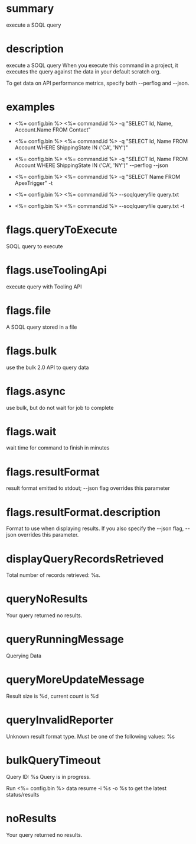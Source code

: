 # summary

execute a SOQL query

# description

execute a SOQL query
When you execute this command in a project, it executes the query against the data in your default scratch org.

To get data on API performance metrics, specify both --perflog and --json.

# examples

- <%= config.bin %> <%= command.id %> -q "SELECT Id, Name, Account.Name FROM Contact"

- <%= config.bin %> <%= command.id %> -q "SELECT Id, Name FROM Account WHERE ShippingState IN ('CA', 'NY')"

- <%= config.bin %> <%= command.id %> -q "SELECT Id, Name FROM Account WHERE ShippingState IN ('CA', 'NY')" --perflog --json

- <%= config.bin %> <%= command.id %> -q "SELECT Name FROM ApexTrigger" -t

- <%= config.bin %> <%= command.id %> --soqlqueryfile query.txt

- <%= config.bin %> <%= command.id %> --soqlqueryfile query.txt -t

# flags.queryToExecute

SOQL query to execute

# flags.useToolingApi

execute query with Tooling API

# flags.file

A SOQL query stored in a file

# flags.bulk

use the bulk 2.0 API to query data

# flags.async

use bulk, but do not wait for job to complete

# flags.wait

wait time for command to finish in minutes

# flags.resultFormat

result format emitted to stdout; --json flag overrides this parameter

# flags.resultFormat.description

Format to use when displaying results. If you also specify the --json flag, --json overrides this parameter.

# displayQueryRecordsRetrieved

Total number of records retrieved: %s.

# queryNoResults

Your query returned no results.

# queryRunningMessage

Querying Data

# queryMoreUpdateMessage

Result size is %d, current count is %d

# queryInvalidReporter

Unknown result format type. Must be one of the following values: %s

# bulkQueryTimeout

Query ID: %s
Query is in progress.

Run <%= config.bin %> data resume -i %s -o %s to get the latest status/results

# noResults

Your query returned no results.

